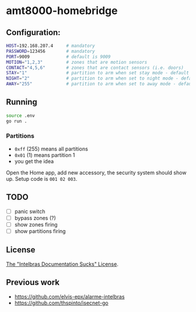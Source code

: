 # amt8000-homebridge

## Configuration:

```sh
HOST=192.168.207.4     # mandatory
PASSWORD=123456        # mandatory
PORT=9009              # default is 9009
MOTION="1,2,3"         # zones that are motion sensors
CONTACT="4,5,6"        # zones that are contact sensors (i.e. doors)
STAY="1"               # partition to arm when set stay mode - default is 1
NIGHT="2"              # partition to arm when set to night mode - default is 2
AWAY="255"             # partition to arm when set to away mode - default is 255
```

## Running

```bash
source .env
go run .
```

### Partitions

- `0xff` (255) means all partitions
- `0x01` (1) means partition 1
- you get the idea

Open the Home app, add new accessory, the security system should show up.
Setup code is `001 02 003`.

## TODO

- [ ] panic switch
- [ ] bypass zones (?)
- [ ] show zones firing
- [ ] show partitions firing

## License

[The "Intelbras Documentation Sucks" License](./LICENSE.md).

## Previous work

- https://github.com/elvis-epx/alarme-intelbras
- https://github.com/thspinto/isecnet-go

